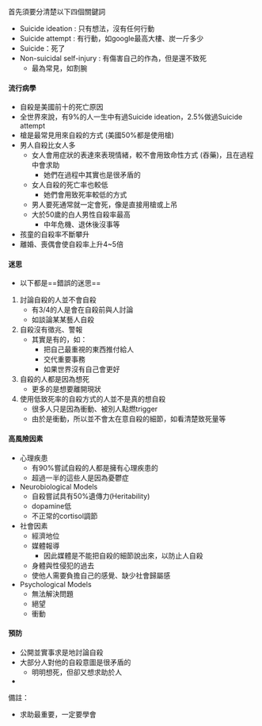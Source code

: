 首先須要分清楚以下四個關鍵詞
- Suicide ideation : 只有想法，沒有任何行動
- Suicide attempt : 有行動，如google最高大樓、炭一斤多少
- Suicide：死了
- Non-suicidal self-injury : 有傷害自己的作為，但是還不致死
	- 最為常見，如割腕

#### 流行病學
- 自殺是美國前十的死亡原因
- 全世界來說，有9%的人一生中有過Suicide ideation，2.5%做過Suicide attempt
- 槍是最常見用來自殺的方式 (美國50%都是使用槍)
- 男人自殺比女人多
	- 女人會用症狀的表達來表現情緒，較不會用致命性方式 (吞藥)，且在過程中會求助
		- 她們在過程中其實也是很矛盾的
	- 女人自殺的死亡率也較低
		- 她們會用致死率較低的方式
	- 男人要死通常就一定會死，像是直接用槍或上吊
	- 大於50歲的白人男性自殺率最高
		- 中年危機、退休後沒事等
- 孩童的自殺率不斷攀升
-  離婚、喪偶會使自殺率上升4~5倍

#### 迷思
- 以下都是==錯誤的迷思==
1. 討論自殺的人並不會自殺
	- 有3/4的人是會在自殺前與人討論
	- 如談論某某藝人自殺
2. 自殺沒有徵兆、警報
	- 其實是有的，如：
		- 把自己最重視的東西推付給人
		- 交代重要事務
		- 如果世界沒有自己會更好
3. 自殺的人都是因為想死
	- 更多的是想要離開現狀
4. 使用低致死率的自殺方式的人並不是真的想自殺
	- 很多人只是因為衝動、被別人點燃trigger
	- 由於是衝動，所以並不會太在意自殺的細節，如看清楚致死量等



#### 高風險因素
- 心理疾患
	- 有90%嘗試自殺的人都是擁有心理疾患的
	- 超過一半的這些人是因為憂鬱症
- Neurobiological Models
	- 自殺嘗試具有50%遺傳力(Heritability)
	- dopamine低
	- 不正常的cortisol調節
- 社會因素
	- 經濟地位
	- 媒體報導
		-  因此媒體是不能把自殺的細節說出來，以防止人自殺
	- 身體與性侵犯的過去
	- 使他人需要負擔自己的感覺、缺少社會歸屬感
- Psychological Models
	- 無法解決問題
	- 絕望
	- 衝動
#### 預防
- 公開並實事求是地討論自殺
- 大部分人對他的自殺意圖是很矛盾的
	- 明明想死，但卻又想求助於人
- 




備註：
- 求助最重要，一定要學會